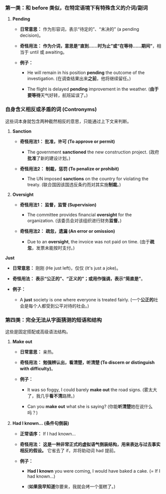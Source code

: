 ### 第一类：和 before 类似，在特定语境下有特殊含义的介词/副词
1. **Pending**
    
    - **日常意思：** 作为形容词，表示“待定的”、“未决的” (a pending decision)。
        
    - **奇怪用法：** **作为介词，意思是“直到……时为止”或“在等待……期间”**，相当于 until 或 awaiting。
        
    - **例子：**
        
        - He will remain in his position **pending** the outcome of the investigation. (在调查结果出来**之前**，他将继续留任。)
            
        - The flight is delayed **pending** improvement in the weather. (**由于要等待**天气好转，航班延误了。)

### 自身含义相反或矛盾的词 (Contronyms)

这些词本身就包含两种截然相反的意思，只能通过上下文来判断。

1. **Sanction**
    
    - **奇怪用法1：** **批准，许可 (To approve or permit)**
        
        - The government **sanctioned** the new construction project. (政府**批准**了新的建设计划。)
            
    - **奇怪用法2：** **制裁，惩罚 (To penalize or prohibit)**
        
        - The UN imposed **sanctions** on the country for violating the treaty. (联合国因该国违反条约而对其实施**制裁**。)
            
2. **Oversight**
    
    - **奇怪用法1：** **监督，监管 (Supervision)**
        
        - The committee provides financial **oversight** for the organization. (该委员会对该组织进行财务**监督**。)
            
    - **奇怪用法2：** **疏忽，遗漏 (An error or omission)**
        
        - Due to an **oversight**, the invoice was not paid on time. (由于**疏忽**，发票未能按时支付。)

**Just**

- **日常意思：** 刚刚 (He just left)，仅仅 (It's just a joke)。
    
- **奇怪用法：** **表示“公正的”、“正义的”；或用作强调，表示“简直是”**。
    
- **例子：**
    
    - A **just** society is one where everyone is treated fairly. (一个**公正的**社会是每个人都受到公平对待的社会。)

### 第四类：完全无法从字面猜测的短语和结构

这些是固定搭配或高级语法结构。

1. **Make out**
    
    - **日常意思：** 亲热。
        
    - **奇怪用法：** **勉强辨认出，看清楚，听清楚 (To discern or distinguish with difficulty)**。
        
    - **例子：**
        
        - It was so foggy, I could barely **make out** the road signs. (雾太大了，我几乎**看不清**路牌。)
            
        - Can you **make out** what she is saying? (你能**听清楚**她在说什么吗？)
            
2. **Had I known... (条件句倒装)**
    
    - **正常语序：** If I had known...
        
    - **奇怪用法：** **这是一种非常正式的虚拟语气倒装结构，用来表达与过去事实相反的假设。** 它省去了 if，并将助动词 had 提前。
        
    - **例子：**
        
        - **Had I known** you were coming, I would have baked a cake. (= If I had known...)
            
        - (**如果我早知道**你要来，我就会烤一个蛋糕了。)